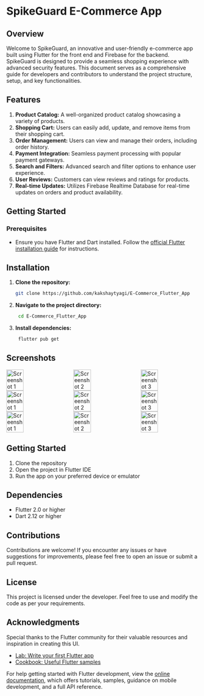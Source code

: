 # SpikeGuard E-Commerce App

## Overview

Welcome to SpikeGuard, an innovative and user-friendly e-commerce app built using Flutter for the front end and Firebase for the backend. SpikeGuard is designed to provide a seamless shopping experience with advanced security features. This document serves as a comprehensive guide for developers and contributors to understand the project structure, setup, and key functionalities.

## Features

1. **Product Catalog:** A well-organized product catalog showcasing a variety of products.
2. **Shopping Cart:** Users can easily add, update, and remove items from their shopping cart.
3. **Order Management:** Users can view and manage their orders, including order history.
4. **Payment Integration:** Seamless payment processing with popular payment gateways.
5. **Search and Filters:** Advanced search and filter options to enhance user experience.
6. **User Reviews:** Customers can view reviews and ratings for products.
7. **Real-time Updates:** Utilizes Firebase Realtime Database for real-time updates on orders and product availability.

## Getting Started

### Prerequisites

- Ensure you have Flutter and Dart installed. Follow the [official Flutter installation guide](https://flutter.dev/docs/get-started/install) for instructions.

## Installation

1. **Clone the repository:**

   ```bash
   git clone https://github.com/kakshaytyagi/E-Commerce_Flutter_App


2. **Navigate to the project directory:**
   ```bash
    cd E-Commerce_Flutter_App

3. **Install dependencies:**
   ```bash
    flutter pub get


## Screenshots

<div style="display: flex; justify-content: space-between;">
  <img src="screenshot/Screenshot_1.png" alt="Screenshot 1" width="30%">
  <img src="screenshot/Screenshot_2.png" alt="Screenshot 2" width="30%">
  <img src="screenshot/Screenshot_3.png" alt="Screenshot 3" width="30%">
</div>
<div style="display: flex; justify-content: space-between;">
  <img src="screenshot/Screenshot_4.png" alt="Screenshot 1" width="30%">
  <img src="screenshot/Screenshot_5.png" alt="Screenshot 2" width="30%">
  <img src="screenshot/Screenshot_6.png" alt="Screenshot 3" width="30%">
</div>
<div style="display: flex; justify-content: space-between;">
  <img src="screenshot/Screenshot_7.png" alt="Screenshot 1" width="30%">
  <img src="screenshot/Screenshot_8.png" alt="Screenshot 2" width="30%">
  <img src="screenshot/Screenshot_9.png" alt="Screenshot 3" width="30%">
</div>


## Getting Started
1. Clone the repository
2. Open the project in Flutter IDE
3. Run the app on your preferred device or emulator

## Dependencies
- Flutter 2.0 or higher
- Dart 2.12 or higher

## Contributions
Contributions are welcome! If you encounter any issues or have suggestions for improvements, please feel free to open an issue or submit a pull request.

## License
This project is licensed under the developer. Feel free to use and modify the code as per your requirements.

## Acknowledgments
Special thanks to the Flutter community for their valuable resources and inspiration in creating this UI.

- [Lab: Write your first Flutter app](https://docs.flutter.dev/get-started/codelab)
- [Cookbook: Useful Flutter samples](https://docs.flutter.dev/cookbook)

For help getting started with Flutter development, view the
[online documentation](https://docs.flutter.dev/), which offers tutorials,
samples, guidance on mobile development, and a full API reference.


